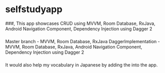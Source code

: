 # selfstudyapp

###, 
This app showcases CRUD using MVVM, Room Database, RxJava, Android Navigation Component, Dependency Injection using Dagger 2

###
Master branch - MVVM, Room Database, RxJava
DaggerImplementation -  MVVM, Room Database, RxJava, Android Navigation Component, Dependency Injection using Dagger 2

###
It would also help my vocabulary in Japanese by adding the into the app.
